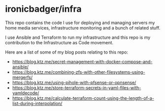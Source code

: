 # ironicbadger/infra

This repo contains the code I use for deploying and managing servers my home media services, infrastructure monitoring and a bunch of related stuff.

I use Ansible and Terraform to run my infrastructure and this repo is my contribution to the Infrastructure as Code movement.

Here are a list of some of my blog posts relating to this repo:

- https://blog.ktz.me/secret-management-with-docker-compose-and-ansible/
- https://blog.ktz.me/combining-zfs-with-other-filesystems-using-mergerfs/
- https://blog.ktz.me/using-pihole-with-pfsense-or-opnsense/
- https://blog.ktz.me/store-terraform-secrets-in-yaml-files-with-yamldecode/
- https://blog.ktz.me/calculate-terraform-count-using-the-length-of-a-list-during-interpolation/
